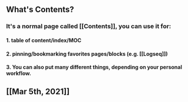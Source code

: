## What's **Contents**?
### It's a normal page called [[Contents]], you can use it for:
#### 1. table of content/index/MOC
#### 2. pinning/bookmarking favorites pages/blocks (e.g. [[Logseq]])
#### 3. You can also put many different things, depending on your personal workflow.
## [[Mar 5th, 2021]]
